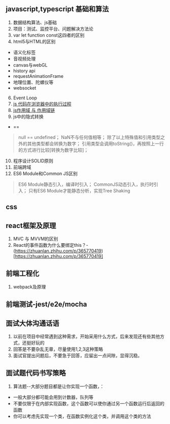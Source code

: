 ## javascript,typescript 基础和算法
1. 数据结构算法、js基础
3. 项目：测试、监控平台、问题解决方法论
4. var let function const这四者的区别
5. html5与HTML的区别
* 语义化标签
* 音视频处理
* canvas与webGL
* history api
* requestAnimationFrame
* 地理位置、陀螺仪等
* websocket
6. Event Loop
7. [js 代码在浏览器中的执行过程](https://zhuanlan.zhihu.com/p/133339632)
8. [js作用域 与 作用域链](https://zhuanlan.zhihu.com/p/133339632)
9. js中的隐式转换
* ==
> null == undefined；
> NaN不与任何值相等；
> 除了以上特殊值和引用类型之外的其他类型都会转换为数字；
> 引用类型会调用toString()，再按照上一行的方式进行比较[转换为数字比较]；
10. 程序设计SOLID原则
11. 前端跨域
12. ES6 Module和Common JS区别
> ES6 Module静态引入，编译时引入；
> CommonJS动态引入，执行时引入；
> 只有ES6 Module才能静态分析，实现Tree Shaking
## css
## react框架及原理
1. MVC 与 MVVM的区别
2. React的事件函数为什么要绑定this？-(https://zhuanlan.zhihu.com/p/365770419)[https://zhuanlan.zhihu.com/p/365770419]
## 前端工程化
1. webpack及原理
## 前端测试-jest/e2e/mocha



## 面试大体沟通话语
1. 以前在项目中经常遇到这种需求，开始采用什么方式，后来发现还有些其他方式，还挺好玩的
2. 回答是不要杂乱无章，尽量使用1,2,3这种策略
3. 面试官提出问题后，不要急于回答，应留出一点间隙，显得沉稳。

## 面试题代码书写策略
1. 算法题--大部分题目都是让你实现一个函数，：
* 一般大部分都可能会用到计数器，队列等
* 不要仅限于在内部实现函数，这个函数可以使你通过另一个函数运行后返回的函数
* 你可以考虑先实现一个类，在函数实例化这个类，并调用这个类的方法